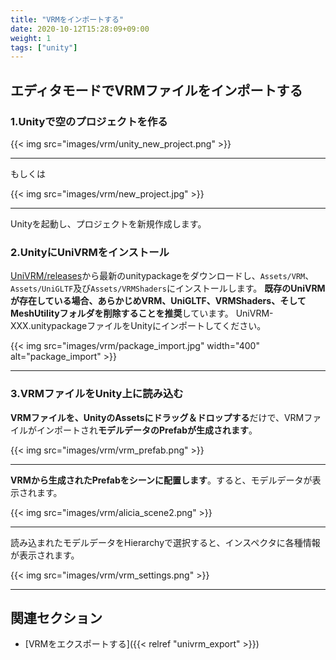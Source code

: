 ```yaml
---
title: "VRMをインポートする"
date: 2020-10-12T15:28:09+09:00
weight: 1
tags: ["unity"]
---
```


## エディタモードでVRMファイルをインポートする

### 1.Unityで空のプロジェクトを作る

{{< img src="images/vrm/unity_new_project.png" >}}
<hr>

もしくは

{{< img src="images/vrm/new_project.jpg" >}}
<hr>

Unityを起動し、プロジェクトを新規作成します。

### 2.UnityにUniVRMをインストール

[UniVRM/releases](https://github.com/vrm-c/UniVRM/releases)から最新のunitypackageをダウンロードし、`Assets/VRM`、`Assets/UniGLTF`及び`Assets/VRMShaders`にインストールします。
**既存のUniVRMが存在している場合、あらかじめVRM、UniGLTF、VRMShaders、そしてMeshUtilityフォルダを削除することを推奨**しています。
UniVRM-XXX.unitypackageファイルをUnityにインポートしてください。

{{< img src="images/vrm/package_import.jpg" width="400" alt="package_import" >}}
<hr>

### 3.VRMファイルをUnity上に読み込む

**VRMファイルを、UnityのAssetsにドラッグ＆ドロップする**だけで、VRMファイルがインポートされ**モデルデータのPrefabが生成されます**。

{{< img src="images/vrm/vrm_prefab.png" >}}
<hr>

**VRMから生成されたPrefabをシーンに配置します**。すると、モデルデータが表示されます。

{{< img src="images/vrm/alicia_scene2.png" >}}
<hr>

読み込まれたモデルデータをHierarchyで選択すると、インスペクタに各種情報が表示されます。

{{< img src="images/vrm/vrm_settings.png" >}}
<hr>

## 関連セクション

- [VRMをエクスポートする]({{< relref "univrm_export" >}})